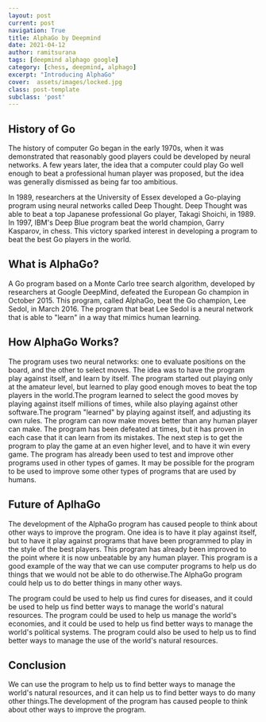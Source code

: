 ```yaml
---
layout: post
current: post
navigation: True
title: AlphaGo by Deepmind
date: 2021-04-12
author: ramitsurana
tags: [deepmind alphago google]
category: [chess, deepmind, alphago]
excerpt: "Introducing AlphaGo"
cover:  assets/images/locked.jpg
class: post-template
subclass: 'post'
---
```


## History of Go

The history of computer Go began in the early 1970s, when it was demonstrated that reasonably good players could be developed by neural networks. A few years later, the idea that a computer could play Go well enough to beat a professional human player was proposed, but the idea was generally dismissed as being far too ambitious.

In 1989, researchers at the University of Essex developed a Go-playing program using neural networks called Deep Thought. Deep Thought was able to beat a top Japanese professional Go player, Takagi Shoichi, in 1989. In 1997, IBM's Deep Blue program beat the world champion, Garry Kasparov, in chess. This victory sparked interest in developing a program to beat the best Go players in the world.

## What is AlphaGo?

A Go program based on a Monte Carlo tree search algorithm, developed by researchers at Google DeepMind, defeated the European Go champion in October 2015. This program, called AlphaGo, beat the Go champion, Lee Sedol, in March 2016. The program that beat Lee Sedol is a neural network that is able to "learn" in a way that mimics human learning. 

## How AlphaGo Works?

The program uses two neural networks: one to evaluate positions on the board, and the other to select moves. The idea was to have the program play against itself, and learn by itself. The program started out playing only at the amateur level, but learned to play good enough moves to beat the top players in the world.The program learned to select the good moves by playing against itself millions of times, while also playing against other software.The program "learned" by playing against itself, and adjusting its own rules. The program can now make moves better than any human player can make. The program has been defeated at times, but it has proven in each case that it can learn from its mistakes. The next step is to get the program to play the game at an even higher level, and to have it win every game. The program has already been used to test and improve other programs used in other types of games. It may be possible for the program to be used to improve some other types of programs that are used by humans.

## Future of AplhaGo

The development of the AlphaGo program has caused people to think about other ways to improve the program. One idea is to have it play against itself, but to have it play against programs that have been programmed to play in the style of the best players. This program has already been improved to the point where it is now unbeatable by any human player. This program is a good example of the way that we can use computer programs to help us do things that we would not be able to do otherwise.The AlphaGo program could help us to do better things in many other ways.

The program could be used to help us find cures for diseases, and it could be used to help us find better ways to manage the world's natural resources. The program could be used to help us manage the world's economies, and it could be used to help us find better ways to manage the world's political systems. The program could also be used to help us to find better ways to manage the use of the world's natural resources.

## Conclusion

We can use the program to help us to find better ways to manage the world's natural resources, and it can help us to find better ways to do many other things.The development of the program has caused people to think about other ways to improve the program.
